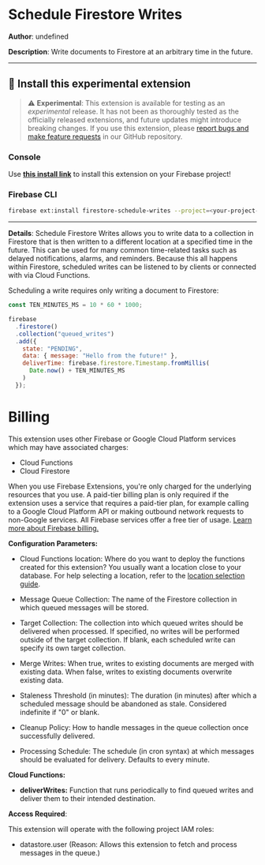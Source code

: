 # Schedule Firestore Writes

**Author**: undefined

**Description**: Write documents to Firestore at an arbitrary time in the future.

---

## 🧩 Install this experimental extension

> ⚠️ **Experimental**: This extension is available for testing as an _experimental_ release. It has not been as thoroughly tested as the officially released extensions, and future updates might introduce breaking changes. If you use this extension, please [report bugs and make feature requests](https://github.com/firebase/experimental-extensions/issues/new/choose) in our GitHub repository.

### Console

Use **[this install link](https://console.firebase.google.com/project/_/extensions/install?sourceName=projects/firebasemods/sources/262e0781-f7b7-4367-bf73-e3a70a666bf7)** to install this extension on your Firebase project!

### Firebase CLI

```bash
firebase ext:install firestore-schedule-writes --project=<your-project-id>
```

---

**Details**: Schedule Firestore Writes allows you to write data to a collection in Firestore that is then written to a different location at a specified time in the future. This can be used for many common time-related tasks such as delayed notifications, alarms, and reminders. Because this all happens within Firestore, scheduled writes can be listened to by clients or connected with via Cloud Functions.

Scheduling a write requires only writing a document to Firestore:

```js
const TEN_MINUTES_MS = 10 * 60 * 1000;

firebase
  .firestore()
  .collection("queued_writes")
  .add({
    state: "PENDING",
    data: { message: "Hello from the future!" },
    deliverTime: firebase.firestore.Timestamp.fromMillis(
      Date.now() + TEN_MINUTES_MS
    )
  });
```

# Billing

This extension uses other Firebase or Google Cloud Platform services which may have associated charges:

<!-- List all products the extension interacts with -->

- Cloud Functions
- Cloud Firestore

When you use Firebase Extensions, you're only charged for the underlying resources that you use. A paid-tier billing plan is only required if the extension uses a service that requires a paid-tier plan, for example calling to a Google Cloud Platform API or making outbound network requests to non-Google services. All Firebase services offer a free tier of usage. [Learn more about Firebase billing.](https://firebase.google.com/pricing)

**Configuration Parameters:**

- Cloud Functions location: Where do you want to deploy the functions created for this extension? You usually want a location close to your database. For help selecting a location, refer to the [location selection guide](https://firebase.google.com/docs/functions/locations).

- Message Queue Collection: The name of the Firestore collection in which queued messages will be stored.

- Target Collection: The collection into which queued writes should be delivered when processed. If specified, no writes will be performed outside of the target collection. If blank, each scheduled write can specify its own target collection.

- Merge Writes: When true, writes to existing documents are merged with existing data. When false, writes to existing documents overwrite existing data.

- Staleness Threshold (in minutes): The duration (in minutes) after which a scheduled message should be abandoned as stale. Considered indefinite if "0" or blank.

- Cleanup Policy: How to handle messages in the queue collection once successfully delivered.

- Processing Schedule: The schedule (in cron syntax) at which messages should be evaluated for delivery. Defaults to every minute.

**Cloud Functions:**

- **deliverWrites:** Function that runs periodically to find queued writes and deliver them to their intended destination.

**Access Required**:

This extension will operate with the following project IAM roles:

- datastore.user (Reason: Allows this extension to fetch and process messages in the queue.)

